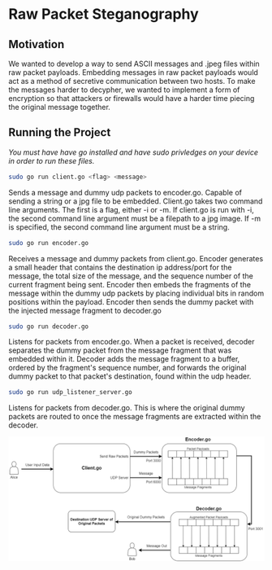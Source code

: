 # Raw Packet Steganography

## Motivation
We wanted to develop a way to send ASCII messages and .jpeg files within raw packet payloads. Embedding messages in raw packet payloads would act as a method of secretive communication between two hosts. To make the messages harder to decypher, we wanted to implement a form of encryption so that attackers or firewalls would have a harder time piecing the original message together.

## Running the Project
*You must have have go installed and have sudo privledges on your device in order to run these files.*
```sh
sudo go run client.go <flag> <message>
```
Sends a message and dummy udp packets to encoder.go. Capable of sending a string or a jpg file to be embedded. Client.go takes two command line arguments. The first is a flag, either -i or -m. If client.go is run with -i, the second command line argument must be a filepath to a jpg image. If -m is specified, the second command line argument must be a string.

```sh
sudo go run encoder.go
```
Receives a message and dummy packets from client.go. Encoder generates a small header that contains the destination ip address/port for the message, the total size of the message, and the sequence number of the current fragment being sent. Encoder then embeds the fragments of the message within the dummy udp packets by placing individual bits in random positions within the payload. Encoder then sends the dummy packet with the injected message fragment to decoder.go

```sh
sudo go run decoder.go
```
Listens for packets from encoder.go. When a packet is received, decoder separates the dummy packet from the message fragment that was embedded within it. Decoder adds the message fragment to a buffer, ordered by the fragment's sequence number, and forwards the original dummy packet to that packet's destination, found within the udp header.

```sh
sudo go run udp_listener_server.go
```
Listens for packets from decoder.go. This is where the original dummy packets are routed to once the message fragments are extracted within the decoder.

![Project Architecture](https://github.com/Adam724/packet-steganography/blob/master/architecture.png?raw=true)

